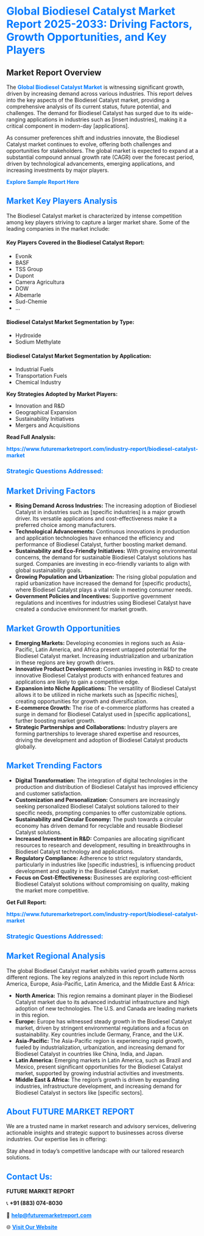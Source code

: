 <h1 style="color: #007BFF;">Global Biodiesel Catalyst Market Report 2025-2033: Driving Factors, Growth Opportunities, and Key Players</h1>

<section id="overview">
<h2>Market Report Overview</h2>
<p>The <a href="https://www.futuremarketreport.com/industry-report/biodiesel-catalyst-market" style="color: #007BFF; text-decoration: none;"><strong>Global Biodiesel Catalyst Market</strong></a> is witnessing significant growth, driven by increasing demand across various industries. This report delves into the key aspects of the Biodiesel Catalyst market, providing a comprehensive analysis of its current status, future potential, and challenges. The demand for Biodiesel Catalyst has surged due to its wide-ranging applications in industries such as [insert industries], making it a critical component in modern-day [applications].</p>
<p>As consumer preferences shift and industries innovate, the Biodiesel Catalyst market continues to evolve, offering both challenges and opportunities for stakeholders. The global market is expected to expand at a substantial compound annual growth rate (CAGR) over the forecast period, driven by technological advancements, emerging applications, and increasing investments by major players.</p>
</section>

<section id="overview">
<p><a href="https://www.futuremarketreport.com/request-sample/reportId=91092" style="color: #007BFF; text-decoration: none;"><strong>Explore Sample Report Here</strong></a></p>
</section>

<section id="key-players">
<h2 style="color: #007BFF;">Market Key Players Analysis</h2>
<p>The Biodiesel Catalyst market is characterized by intense competition among key players striving to capture a larger market share. Some of the leading companies in the market include:</p>
<h4>Key Players Covered in the Biodiesel Catalyst Report:</h4>
<ul><li>Evonik</li><li>BASF</li><li>TSS Group</li><li>Dupont</li><li>Camera Agricultura</li><li>DOW</li><li>Albemarle</li><li>Sud-Chemie</li><li>...</li></ul>
<h4>Biodiesel Catalyst Market Segmentation by Type:</h4>
<ul><li>Hydroxide</li><li>Sodium Methylate</li></ul>

<h4>Biodiesel Catalyst Market Segmentation by Application:</h4>
<ul><li>Industrial Fuels</li><li>Transportation Fuels</li><li>Chemical Industry</li></ul>
<p><strong>Key Strategies Adopted by Market Players:</strong></p>
<ul>
<li>Innovation and R&D</li>
<li>Geographical Expansion</li>
<li>Sustainability Initiatives</li>
<li>Mergers and Acquisitions</li>
</ul>
</section>

<section>
<p><strong>Read Full Analysis: </strong></p><a href="https://www.futuremarketreport.com/industry-report/biodiesel-catalyst-market" style="color: #007BFF; text-decoration: none;"><strong>https://www.futuremarketreport.com/industry-report/biodiesel-catalyst-market</strong></a>
<h3 style="color: #007BFF;">Strategic Questions Addressed:</h3>
</section>

<section id="driving-factors">
<h2 style="color: #007BFF;">Market Driving Factors</h2>
<ul>
<li><strong>Rising Demand Across Industries:</strong> The increasing adoption of Biodiesel Catalyst in industries such as [specific industries] is a major growth driver. Its versatile applications and cost-effectiveness make it a preferred choice among manufacturers.</li>
<li><strong>Technological Advancements:</strong> Continuous innovations in production and application technologies have enhanced the efficiency and performance of Biodiesel Catalyst, further boosting market demand.</li>
<li><strong>Sustainability and Eco-Friendly Initiatives:</strong> With growing environmental concerns, the demand for sustainable Biodiesel Catalyst solutions has surged. Companies are investing in eco-friendly variants to align with global sustainability goals.</li>
<li><strong>Growing Population and Urbanization:</strong> The rising global population and rapid urbanization have increased the demand for [specific products], where Biodiesel Catalyst plays a vital role in meeting consumer needs.</li>
<li><strong>Government Policies and Incentives:</strong> Supportive government regulations and incentives for industries using Biodiesel Catalyst have created a conducive environment for market growth.</li>
</ul>
</section>

<section id="growth-opportunities">
<h2 style="color: #007BFF;">Market Growth Opportunities</h2>
<ul>
<li><strong>Emerging Markets:</strong> Developing economies in regions such as Asia-Pacific, Latin America, and Africa present untapped potential for the Biodiesel Catalyst market. Increasing industrialization and urbanization in these regions are key growth drivers.</li>
<li><strong>Innovative Product Development:</strong> Companies investing in R&D to create innovative Biodiesel Catalyst products with enhanced features and applications are likely to gain a competitive edge.</li>
<li><strong>Expansion into Niche Applications:</strong> The versatility of Biodiesel Catalyst allows it to be utilized in niche markets such as [specific niches], creating opportunities for growth and diversification.</li>
<li><strong>E-commerce Growth:</strong> The rise of e-commerce platforms has created a surge in demand for Biodiesel Catalyst used in [specific applications], further boosting market growth.</li>
<li><strong>Strategic Partnerships and Collaborations:</strong> Industry players are forming partnerships to leverage shared expertise and resources, driving the development and adoption of Biodiesel Catalyst products globally.</li>
</ul>
</section>

<section id="trending-factors">
<h2 style="color: #007BFF;">Market Trending Factors</h2>
<ul>
<li><strong>Digital Transformation:</strong> The integration of digital technologies in the production and distribution of Biodiesel Catalyst has improved efficiency and customer satisfaction.</li>
<li><strong>Customization and Personalization:</strong> Consumers are increasingly seeking personalized Biodiesel Catalyst solutions tailored to their specific needs, prompting companies to offer customizable options.</li>
<li><strong>Sustainability and Circular Economy:</strong> The push towards a circular economy has driven demand for recyclable and reusable Biodiesel Catalyst solutions.</li>
<li><strong>Increased Investment in R&D:</strong> Companies are allocating significant resources to research and development, resulting in breakthroughs in Biodiesel Catalyst technology and applications.</li>
<li><strong>Regulatory Compliance:</strong> Adherence to strict regulatory standards, particularly in industries like [specific industries], is influencing product development and quality in the Biodiesel Catalyst market.</li>
<li><strong>Focus on Cost-Effectiveness:</strong> Businesses are exploring cost-efficient Biodiesel Catalyst solutions without compromising on quality, making the market more competitive.</li>
</ul>
</section>

<section>
<p><strong>Get Full Report: </strong></p><a href="https://www.futuremarketreport.com/industry-report/biodiesel-catalyst-market" style="color: #007BFF; text-decoration: none;"><strong>https://www.futuremarketreport.com/industry-report/biodiesel-catalyst-market</strong></a>
<h3 style="color: #007BFF;">Strategic Questions Addressed:</h3>
</section>


<section id="regional-analysis">
<h2 style="color: #007BFF;">Market Regional Analysis</h2>
<p>The global Biodiesel Catalyst market exhibits varied growth patterns across different regions. The key regions analyzed in this report include North America, Europe, Asia-Pacific, Latin America, and the Middle East & Africa:</p>
<ul>
<li><strong>North America:</strong> This region remains a dominant player in the Biodiesel Catalyst market due to its advanced industrial infrastructure and high adoption of new technologies. The U.S. and Canada are leading markets in this region.</li>
<li><strong>Europe:</strong> Europe has witnessed steady growth in the Biodiesel Catalyst market, driven by stringent environmental regulations and a focus on sustainability. Key countries include Germany, France, and the U.K.</li>
<li><strong>Asia-Pacific:</strong> The Asia-Pacific region is experiencing rapid growth, fueled by industrialization, urbanization, and increasing demand for Biodiesel Catalyst in countries like China, India, and Japan.</li>
<li><strong>Latin America:</strong> Emerging markets in Latin America, such as Brazil and Mexico, present significant opportunities for the Biodiesel Catalyst market, supported by growing industrial activities and investments.</li>
<li><strong>Middle East & Africa:</strong> The region’s growth is driven by expanding industries, infrastructure development, and increasing demand for Biodiesel Catalyst in sectors like [specific sectors].</li>
</ul>
</section>

<footer>
<h2 style="color: #007BFF;">About FUTURE MARKET REPORT</h2>
<p>We are a trusted name in market research and advisory services, delivering actionable insights and strategic support to businesses across diverse industries. Our expertise lies in offering:</p>

<p>Stay ahead in today’s competitive landscape with our tailored research solutions.</p>

<h2 style="color: #007BFF;">Contact Us:</h2>
<p><strong>FUTURE MARKET REPORT</strong></p>
<p>📞 <strong>+91 (883) 074-8030</strong></p>
<p>📧 <strong><a href="mailto:help@futuremarketreport.com" style="color: #007BFF;">help@futuremarketreport.com</a></strong></p>
<p>🌐 <strong><a href="https://www.futuremarketreport.com/" style="color: #007BFF;">Visit Our Website</a></strong></p>
</footer>